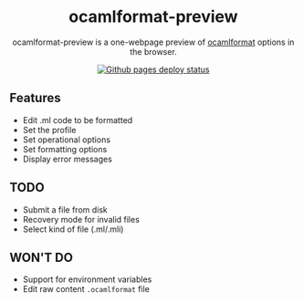 <h1 align="center">
  ocamlformat-preview
</h1>

<p align="center">
  ocamlformat-preview is a one-webpage preview of <a href="https://github.com/ocaml-ppx/ocamlformat">ocamlformat</a> options in the browser.
</p>

<p align="center">
  <a href="https://github.com/gpetiot/ocamlformat-preview/actions/workflows/pages/pages-build-deployment">
    <img src="https://github.com/gpetiot/ocamlformat-preview/actions/workflows/pages/pages-build-deployment/badge.svg?branch=main" alt="Github pages deploy status" />
  </a>
</p>

## Features

- Edit .ml code to be formatted
- Set the profile
- Set operational options
- Set formatting options
- Display error messages

## TODO

- Submit a file from disk
- Recovery mode for invalid files
- Select kind of file (.ml/.mli)

## WON'T DO

- Support for environment variables
- Edit raw content `.ocamlformat` file
